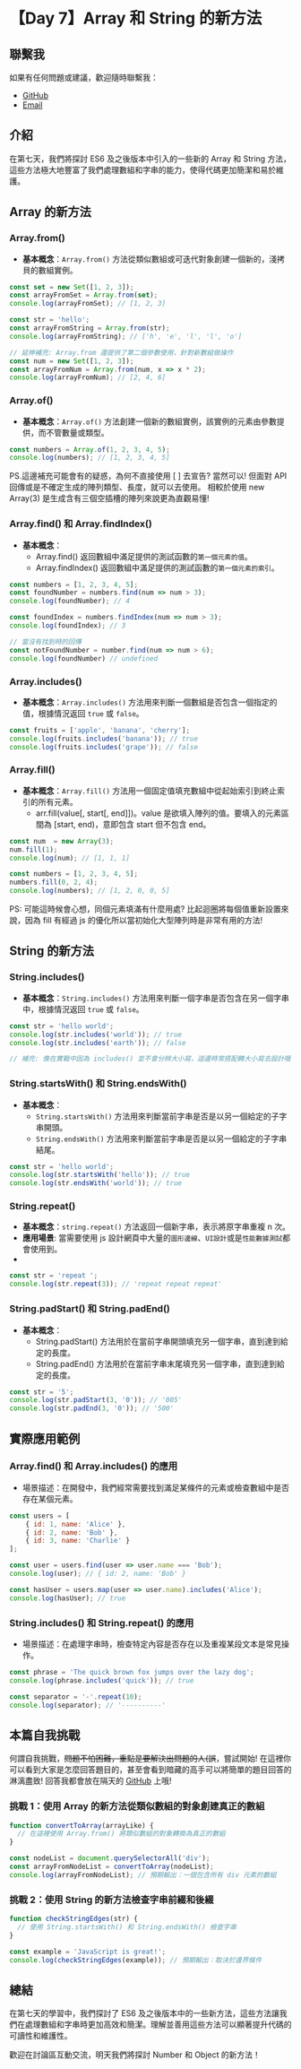 # 【Day 7】Array 和 String 的新方法

## 聯繫我

如果有任何問題或建議，歡迎隨時聯繫我：

- [GitHub](https://github.com/Chung-Chi-Lin)
- [Email](mailto:z0925955648@gmail.com)

## 介紹

在第七天，我們將探討 ES6 及之後版本中引入的一些新的 Array 和 String 方法，這些方法極大地豐富了我們處理數組和字串的能力，使得代碼更加簡潔和易於維護。

## Array 的新方法

### Array.from()

- **基本概念**：`Array.from()` 方法從類似數組或可迭代對象創建一個新的，淺拷貝的數組實例。
```javascript
const set = new Set([1, 2, 3]);
const arrayFromSet = Array.from(set);
console.log(arrayFromSet); // [1, 2, 3]

const str = 'hello';
const arrayFromString = Array.from(str);
console.log(arrayFromString); // ['h', 'e', 'l', 'l', 'o']

// 延伸補充: Array.from 還提供了第二個參數使用，針對新數組做操作
const num = new Set([1, 2, 3]);
const arrayFromNum = Array.from(num, x => x * 2);
console.log(arrayFromNum); // [2, 4, 6]
```

### Array.of()

- **基本概念**：`Array.of()`  方法創建一個新的數組實例，該實例的元素由參數提供，而不管數量或類型。

```javascript
const numbers = Array.of(1, 2, 3, 4, 5);
console.log(numbers); // [1, 2, 3, 4, 5]
```
PS.這邊補充可能會有的疑惑，為何不直接使用 [ ] 去宣告? 當然可以! 但面對 API 回傳或是不確定生成的陣列類型、長度，就可以去使用。
相較於使用 new Array(3) 是生成含有三個空插槽的陣列來說更為直觀易懂!

### Array.find() 和 Array.findIndex()

- **基本概念**：
  - Array.find() 返回數組中滿足提供的測試函數的`第一個元素的值`。
  - Array.findIndex() 返回數組中滿足提供的測試函數的`第一個元素的索引`。
```javascript
const numbers = [1, 2, 3, 4, 5];
const foundNumber = numbers.find(num => num > 3);
console.log(foundNumber); // 4

const foundIndex = numbers.findIndex(num => num > 3);
console.log(foundIndex); // 3

// 當沒有找到時的回傳
const notFoundNumber = number.find(num => num > 6);
console.log(foundNumber) // undefined
```

### Array.includes()

- **基本概念**：`Array.includes()` 方法用來判斷一個數組是否包含一個指定的值，根據情況返回 `true` 或 `false`。
```javascript
const fruits = ['apple', 'banana', 'cherry'];
console.log(fruits.includes('banana')); // true
console.log(fruits.includes('grape')); // false
```
### Array.fill()

- **基本概念**：`Array.fill()` 方法用一個固定值填充數組中從起始索引到終止索引的所有元素。
  - arr.fill(value[, start[, end]])。value 是欲填入陣列的值。要填入的元素區間為 [start, end)，意即包含 start 但不包含 end。
```javascript
const num  = new Array(3);
num.fill(1);
console.log(num); // [1, 1, 1]

const numbers = [1, 2, 3, 4, 5];
numbers.fill(0, 2, 4);
console.log(numbers); // [1, 2, 0, 0, 5]
```
PS: 可能這時候會心想，同個元素填滿有什麼用處? 比起迴圈將每個值重新設置來說，因為 fill 有經過 js 的優化所以當初始化大型陣列時是非常有用的方法!
## String 的新方法
### String.includes()

- **基本概念**：`String.includes()` 方法用來判斷一個字串是否包含在另一個字串中，根據情況返回 `true` 或 `false`。
```javascript
const str = 'hello world';
console.log(str.includes('world')); // true
console.log(str.includes('earth')); // false

// 補充: 像在實戰中因為 includes() 並不會分辨大小寫，這邊時常搭配轉大小寫去設計哦!
```
### String.startsWith() 和 String.endsWith()

- **基本概念**：
  - `String.startsWith()` 方法用來判斷當前字串是否是以另一個給定的子字串開頭。
  - `String.endsWith()` 方法用來判斷當前字串是否是以另一個給定的子字串結尾。
```javascript
const str = 'hello world';
console.log(str.startsWith('hello')); // true
console.log(str.endsWith('world')); // true
```
### String.repeat()

- **基本概念**：`string.repeat()` 方法返回一個新字串，表示將原字串重複 n 次。
- **應用場景**: 當需要使用 js 設計網頁中大量的`圖形邊線`、`UI設計`或是`性能數據測試`都會使用到。
- 
```javascript
const str = 'repeat ';
console.log(str.repeat(3)); // 'repeat repeat repeat'
```
### String.padStart() 和 String.padEnd()

- **基本概念**：
  - String.padStart() 方法用於在當前字串開頭填充另一個字串，直到達到給定的長度。
  - String.padEnd() 方法用於在當前字串末尾填充另一個字串，直到達到給定的長度。
```javascript
const str = '5';
console.log(str.padStart(3, '0')); // '005'
console.log(str.padEnd(3, '0')); // '500'
```

## 實際應用範例
### Array.find() 和 Array.includes() 的應用
- 場景描述：在開發中，我們經常需要找到滿足某條件的元素或檢查數組中是否存在某個元素。
```javascript
const users = [
    { id: 1, name: 'Alice' },
    { id: 2, name: 'Bob' },
    { id: 3, name: 'Charlie' }
];

const user = users.find(user => user.name === 'Bob');
console.log(user); // { id: 2, name: 'Bob' }

const hasUser = users.map(user => user.name).includes('Alice');
console.log(hasUser); // true
```

### String.includes() 和 String.repeat() 的應用
- 場景描述：在處理字串時，檢查特定內容是否存在以及重複某段文本是常見操作。
```javascript
const phrase = 'The quick brown fox jumps over the lazy dog';
console.log(phrase.includes('quick')); // true

const separator = '-'.repeat(10);
console.log(separator); // '----------'
```

## 本篇自我挑戰
何謂自我挑戰，~~問題不怕困難，重點是要解決出問題的人(誤~~，嘗試開始! 在這裡你可以看到大家是怎麼回答題目的，甚至會看到暗藏的高手可以將簡單的題目回答的淋漓盡致!
回答我都會放在隔天的 [GitHub](https://github.com/Chung-Chi-Lin) 上哦!

### 挑戰 1：使用 Array 的新方法從類似數組的對象創建真正的數組

```javascript
function convertToArray(arrayLike) {
  // 在這裡使用 Array.from() 將類似數組的對象轉換為真正的數組
}

const nodeList = document.querySelectorAll('div');
const arrayFromNodeList = convertToArray(nodeList);
console.log(arrayFromNodeList); // 預期輸出：一個包含所有 div 元素的數組
```

### 挑戰 2：使用 String 的新方法檢查字串前綴和後綴

```javascript
function checkStringEdges(str) {
  // 使用 String.startsWith() 和 String.endsWith() 檢查字串
}

const example = 'JavaScript is great!';
console.log(checkStringEdges(example)); // 預期輸出：取決於邊界條件
```

## 總結

在第七天的學習中，我們探討了 ES6 及之後版本中的一些新方法，這些方法讓我們在處理數組和字串時更加高效和簡潔。理解並善用這些方法可以顯著提升代碼的可讀性和維護性。

歡迎在討論區互動交流，明天我們將探討 Number 和 Object 的新方法！
